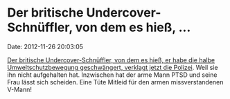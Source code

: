 Der britische Undercover-Schnüffler, von dem es hieß, \...
==========================================================

Date: 2012-11-26 20:03:05

[Der britische Undercover-Schnüffler, von dem es hieß, er habe die halbe
Umweltschutzbewegung geschwängert, verklagt jetzt die
Polizei](http://www.guardian.co.uk/environment/2012/nov/25/spy-mark-kennedy-sues-police).
Weil sie ihn nicht aufgehalten hat. Inzwischen hat der arme Mann PTSD
und seine Frau lässt sich scheiden. Eine Tüte Mitleid für den armen
missverstandenen V-Mann!
